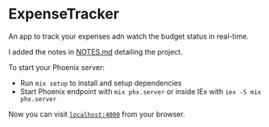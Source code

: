 # ExpenseTracker

An app to track your expenses adn watch the budget status in real-time.

I added the notes in [NOTES.md](./NOTES.md) detailing the project.

To start your Phoenix server:

  * Run `mix setup` to install and setup dependencies
  * Start Phoenix endpoint with `mix phx.server` or inside IEx with `iex -S mix phx.server`

Now you can visit [`localhost:4000`](http://localhost:4000) from your browser.
